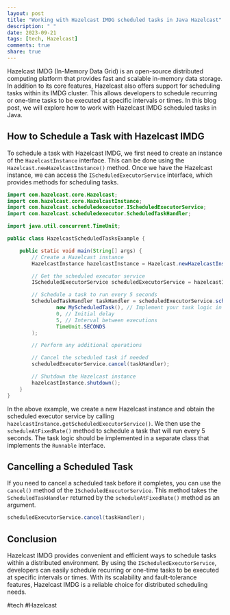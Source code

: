 ```yaml
---
layout: post
title: "Working with Hazelcast IMDG scheduled tasks in Java Hazelcast"
description: " "
date: 2023-09-21
tags: [tech, Hazelcast]
comments: true
share: true
---
```


Hazelcast IMDG (In-Memory Data Grid) is an open-source distributed computing platform that provides fast and scalable in-memory data storage. In addition to its core features, Hazelcast also offers support for scheduling tasks within its IMDG cluster. This allows developers to schedule recurring or one-time tasks to be executed at specific intervals or times. In this blog post, we will explore how to work with Hazelcast IMDG scheduled tasks in Java.

## How to Schedule a Task with Hazelcast IMDG

To schedule a task with Hazelcast IMDG, we first need to create an instance of the `HazelcastInstance` interface. This can be done using the `Hazelcast.newHazelcastInstance()` method. Once we have the Hazelcast instance, we can access the `IScheduledExecutorService` interface, which provides methods for scheduling tasks.

```java
import com.hazelcast.core.Hazelcast;
import com.hazelcast.core.HazelcastInstance;
import com.hazelcast.scheduledexecutor.IScheduledExecutorService;
import com.hazelcast.scheduledexecutor.ScheduledTaskHandler;

import java.util.concurrent.TimeUnit;

public class HazelcastScheduledTasksExample {

    public static void main(String[] args) {
        // Create a Hazelcast instance
        HazelcastInstance hazelcastInstance = Hazelcast.newHazelcastInstance();

        // Get the scheduled executor service
        IScheduledExecutorService scheduledExecutorService = hazelcastInstance.getScheduledExecutorService("my-scheduled-tasks");

        // Schedule a task to run every 5 seconds
        ScheduledTaskHandler taskHandler = scheduledExecutorService.scheduleAtFixedRate(
                new MyScheduledTask(), // Implement your task logic in a separate class implementing the Runnable interface
                0, // Initial delay
                5, // Interval between executions
                TimeUnit.SECONDS
        );

        // Perform any additional operations

        // Cancel the scheduled task if needed
        scheduledExecutorService.cancel(taskHandler);

        // Shutdown the Hazelcast instance
        hazelcastInstance.shutdown();
    }
}
```

In the above example, we create a new Hazelcast instance and obtain the scheduled executor service by calling `hazelcastInstance.getScheduledExecutorService()`. We then use the `scheduleAtFixedRate()` method to schedule a task that will run every 5 seconds. The task logic should be implemented in a separate class that implements the `Runnable` interface.

## Cancelling a Scheduled Task

If you need to cancel a scheduled task before it completes, you can use the `cancel()` method of the `IScheduledExecutorService`. This method takes the `ScheduledTaskHandler` returned by the `scheduleAtFixedRate()` method as an argument.

```java
scheduledExecutorService.cancel(taskHandler);
```

## Conclusion

Hazelcast IMDG provides convenient and efficient ways to schedule tasks within a distributed environment. By using the `IScheduledExecutorService`, developers can easily schedule recurring or one-time tasks to be executed at specific intervals or times. With its scalability and fault-tolerance features, Hazelcast IMDG is a reliable choice for distributed scheduling needs.

#tech #Hazelcast